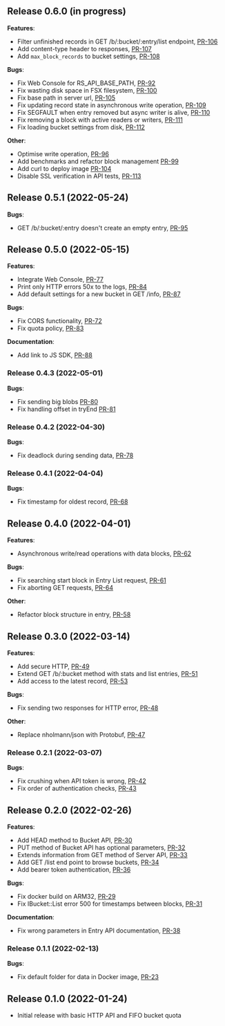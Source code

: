 ## Release 0.6.0 (in progress)

**Features**:

* Filter unfinished records in GET /b/:bucket/:entry/list
  endpoint, [PR-106](https://github.com/reduct-storage/reduct-storage/pull/106)
* Add content-type header to responses, [PR-107](https://github.com/reduct-storage/reduct-storage/pull/107)
* Add `max_block_records` to bucket settings, [PR-108](https://github.com/reduct-storage/reduct-storage/pull/108)

**Bugs**:

* Fix Web Console for RS_API_BASE_PATH, [PR-92](https://github.com/reduct-storage/reduct-storage/pull/92)
* Fix wasting disk space in FSX filesystem, [PR-100](https://github.com/reduct-storage/reduct-storage/pull/100)
* Fix base path in server url, [PR-105](https://github.com/reduct-storage/reduct-storage/pull/105)
* Fix updating record state in asynchronous write
  operation, [PR-109](https://github.com/reduct-storage/reduct-storage/pull/109)
* Fix SEGFAULT when entry removed but async writer is
  alive, [PR-110](https://github.com/reduct-storage/reduct-storage/pull/110)
* Fix removing a block with active readers or writers, [PR-111](https://github.com/reduct-storage/reduct-storage/pull/111)
* Fix loading bucket settings from disk, [PR-112](https://github.com/reduct-storage/reduct-storage/pull/112)

**Other**:

* Optimise write operation, [PR-96](https://github.com/reduct-storage/reduct-storage/pull/96)
* Add benchmarks and refactor block management [PR-99](https://github.com/reduct-storage/reduct-storage/pull/99)
* Add curl to deploy image [PR-104](https://github.com/reduct-storage/reduct-storage/pull/104)
* Disable SSL verification in API tests, [PR-113](https://github.com/reduct-storage/reduct-storage/pull/113)

## Release 0.5.1 (2022-05-24)

**Bugs**:

* GET /b/:bucket/:entry doesn't create an empty entry, [PR-95](https://github.com/reduct-storage/reduct-storage/pull/95)

## Release 0.5.0 (2022-05-15)

**Features**:

* Integrate Web Console, [PR-77](https://github.com/reduct-storage/reduct-storage/pull/77)
* Print only HTTP errors 50x to the logs, [PR-84](https://github.com/reduct-storage/reduct-storage/issues/84)
* Add default settings for a new bucket in GET /info, [PR-87](https://github.com/reduct-storage/reduct-storage/pull/87)

**Bugs**:

* Fix CORS functionality, [PR-72](https://github.com/reduct-storage/reduct-storage/pull/72)
* Fix quota policy, [PR-83](https://github.com/reduct-storage/reduct-storage/pull/83)

**Documentation**:

* Add link to JS SDK, [PR-88](https://github.com/reduct-storage/reduct-storage/pull/88)

### Release 0.4.3 (2022-05-01)

**Bugs**:

* Fix sending big blobs [PR-80](https://github.com/reduct-storage/reduct-storage/pull/80)
* Fix handling offset in tryEnd [PR-81](https://github.com/reduct-storage/reduct-storage/pull/81)

### Release 0.4.2 (2022-04-30)

**Bugs**:

* Fix deadlock during sending data, [PR-78](https://github.com/reduct-storage/reduct-storage/pull/78)

### Release 0.4.1 (2022-04-04)

**Bugs**:

* Fix timestamp for oldest record, [PR-68](https://github.com/reduct-storage/reduct-storage/pull/68)

## Release 0.4.0 (2022-04-01)

**Features**:

* Asynchronous write/read operations with data blocks, [PR-62](https://github.com/reduct-storage/reduct-storage/pull/62)

**Bugs**:

* Fix searching start block in Entry List request, [PR-61](https://github.com/reduct-storage/reduct-storage/pull/61)
* Fix aborting GET requests, [PR-64](https://github.com/reduct-storage/reduct-storage/pull/64)

**Other**:

* Refactor block structure in entry, [PR-58](https://github.com/reduct-storage/reduct-storage/pull/58)

## Release 0.3.0 (2022-03-14)

**Features**:

* Add secure HTTP, [PR-49](https://github.com/reduct-storage/reduct-storage/pull/49)
* Extend GET /b/:bucket method with stats and list
  entries, [PR-51](https://github.com/reduct-storage/reduct-storage/pull/51)
* Add access to the latest record, [PR-53](https://github.com/reduct-storage/reduct-storage/pull/53)

**Bugs**:

* Fix sending two responses for HTTP error, [PR-48](https://github.com/reduct-storage/reduct-storage/pull/48)

**Other**:

* Replace nholmann/json with Protobuf, [PR-47](https://github.com/reduct-storage/reduct-storage/pull/47)

### Release 0.2.1 (2022-03-07)

**Bugs**:

* Fix crushing when API token is wrong, [PR-42](https://github.com/reduct-storage/reduct-storage/pull/42)
* Fix order of authentication checks, [PR-43](https://github.com/reduct-storage/reduct-storage/pull/43)

## Release 0.2.0 (2022-02-26)

**Features**:

* Add HEAD method to Bucket API, [PR-30](https://github.com/reduct-storage/reduct-storage/pull/30)
* PUT method of Bucket API has optional parameters, [PR-32](https://github.com/reduct-storage/reduct-storage/pull/32)
* Extends information from GET method of Server API, [PR-33](https://github.com/reduct-storage/reduct-storage/pull/33)
* Add GET /list end point to browse buckets, [PR-34](https://github.com/reduct-storage/reduct-storage/pull/34)
* Add bearer token authentication, [PR-36](https://github.com/reduct-storage/reduct-storage/pull/36)

**Bugs**:

* Fix docker build on ARM32, [PR-29](https://github.com/reduct-storage/reduct-storage/pull/29)
* Fix IBucket::List error 500 for timestamps between
  blocks, [PR-31](https://github.com/reduct-storage/reduct-storage/pull/31)

**Documentation**:

* Fix wrong parameters in Entry API documentation, [PR-38](https://github.com/reduct-storage/reduct-storage/pull/38)

### Release 0.1.1 (2022-02-13)

**Bugs**:

* Fix default folder for data in Docker image, [PR-23](https://github.com/reduct-storage/reduct-storage/pull/23)

## Release 0.1.0 (2022-01-24)

* Initial release with basic HTTP API and FIFO bucket quota